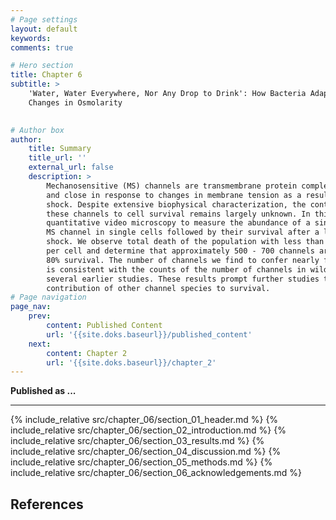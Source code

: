 ```yaml
---
# Page settings
layout: default
keywords:
comments: true

# Hero section
title: Chapter 6
subtitle: > 
    'Water, Water Everywhere, Nor Any Drop to Drink': How Bacteria Adapt To
    Changes in Osmolarity
    

# Author box
author:
    title: Summary
    title_url: ''
    external_url: false
    description: >
        Mechanosensitive (MS) channels are transmembrane protein complexes which open
        and close in response to changes in membrane tension as a result of osmotic
        shock. Despite extensive biophysical characterization, the contribution of
        these channels to cell survival remains largely unknown. In this work, we use
        quantitative video microscopy to measure the abundance of a single species of
        MS channel in single cells followed by their survival after a large osmotic
        shock. We observe total death of the population with less than ~100 channels
        per cell and determine that approximately 500 - 700 channels are needed for
        80% survival. The number of channels we find to confer nearly full survival
        is consistent with the counts of the number of channels in wild type cells in
        several earlier studies. These results prompt further studies to dissect the
        contribution of other channel species to survival.
# Page navigation
page_nav:
    prev:
        content: Published Content
        url: '{{site.doks.baseurl}}/published_content'
    next:
        content: Chapter 2
        url: '{{site.doks.baseurl}}/chapter_2'
---
```


**Published as ...**
<hr/>
{% include_relative src/chapter_06/section_01_header.md %}
{% include_relative src/chapter_06/section_02_introduction.md %}
{% include_relative src/chapter_06/section_03_results.md %}
{% include_relative src/chapter_06/section_04_discussion.md %}
{% include_relative src/chapter_06/section_05_methods.md %}
{% include_relative src/chapter_06/section_06_acknowledgements.md %}

## References
